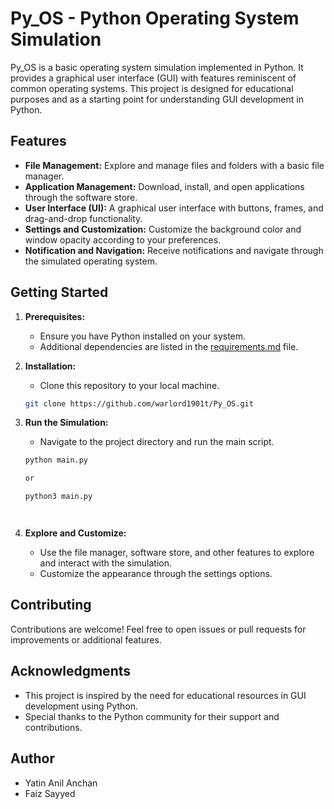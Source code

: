 # Py_OS - Python Operating System Simulation

Py_OS is a basic operating system simulation implemented in Python. It provides a graphical user interface (GUI) with features reminiscent of common operating systems. This project is designed for educational purposes and as a starting point for understanding GUI development in Python.

## Features

- **File Management:** Explore and manage files and folders with a basic file manager.
- **Application Management:** Download, install, and open applications through the software store.
- **User Interface (UI):** A graphical user interface with buttons, frames, and drag-and-drop functionality.
- **Settings and Customization:** Customize the background color and window opacity according to your preferences.
- **Notification and Navigation:** Receive notifications and navigate through the simulated operating system.

## Getting Started

1. **Prerequisites:**
   - Ensure you have Python installed on your system.
   - Additional dependencies are listed in the [requirements.md](https://github.com/warlord1901t/Py_OS/blob/main/requirements.md) file.

2. **Installation:**
   - Clone this repository to your local machine.

   ```bash
   git clone https://github.com/warlord1901t/Py_OS.git

3. **Run the Simulation:**
   - Navigate to the project directory and run the main script.

   ```bash
   python main.py
   
   or
   
   python3 main.py




4. **Explore and Customize:**
   - Use the file manager, software store, and other features to explore and interact with the simulation.
   - Customize the appearance through the settings options.
  
     
## Contributing
Contributions are welcome! Feel free to open issues or pull requests for improvements or additional features.


## Acknowledgments
- This project is inspired by the need for educational resources in GUI development using Python.
- Special thanks to the Python community for their support and contributions.


## Author
- Yatin Anil Anchan
- Faiz Sayyed   

